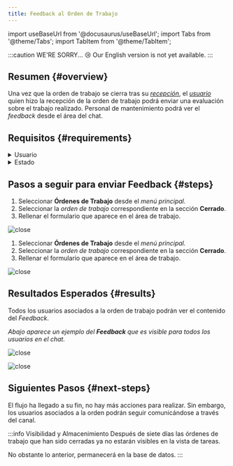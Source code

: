 ```yaml
---
title: Feedback al Orden de Trabajo
---
```


import useBaseUrl from '@docusaurus/useBaseUrl'; 
import Tabs from '@theme/Tabs';
import TabItem from '@theme/TabItem';

:::caution WE'RE SORRY... 😢
Our English version is not yet available.
:::

## Resumen {#overview}
Una vez que la orden de trabajo se cierra tras su [_recepción_](/docs/products/corrective_maintenance/actions/wo_validate), el [_usuario_](/docs/products/corrective_maintenance/master_data/users) quien hizo la recepción de la orden de trabajo podrá enviar una evaluación sobre el trabajo realizado. Personal de mantenimiento podrá ver el _feedback_ desde el área del chat.

## Requisitos {#requirements}

<details>
<summary>Usuario</summary>
<div>

Sólo el [_usuario_](/docs/products/corrective_maintenance/master_data/users) quien hizo la recepción de la orden de trabajo puede enviar el _Feedback_. Todos los usuarios asociados a la orden de trabajo podrán ver la evaluación.

</div>
</details>

<details>
<summary>Estado</summary>
<div>

Sólo en el estado **Cerrado** se puede enviar el formulario de _Feedback_.

</div>
</details>


## Pasos a seguir para enviar Feedback {#steps}

<Tabs>
<TabItem value="desktop" label="Escritorio" default>

1.	Seleccionar **Órdenes de Trabajo** desde el _menú principal._
2.	Seleccionar la _orden de trabajo_ correspondiente en la sección **Cerrado**.
3.	Rellenar el formulario que aparece en el área de trabajo.

<div className="img_sizing">

![close](/img/productos_es/product_cm_wo_feedback_01.png)

</div>

</TabItem>
<TabItem value="mobile" label="Versión Móvil">

1.	Seleccionar **Órdenes de Trabajo** desde el _menú principal._
2.	Seleccionar la _orden de trabajo_ correspondiente en la sección **Cerrado**.
3.	Rellenar el formulario que aparece en el área de trabajo.

<div className="img_sizing">

![close](/img/productos_es/product_cm_wo_feedback_01m.png)

</div>

</TabItem>
</Tabs>

## Resultados Esperados {#results}
Todos los usuarios asociados a la orden de trabajo podrán ver el contenido del _Feedback_.

_Abajo aparece un ejemplo del **Feedback** que es visible para todos los usuarios en el chat._

<Tabs>
<TabItem value="desktop" label="Escritorio" default>

<div className="img_sizing">

![close](/img/productos_es/product_cm_wo_feedback_02.png)

</div>


</TabItem>
<TabItem value="mobile" label="Versión Móvil">

<div className="img_sizing_extra_small">

![close](/img/productos_es/product_cm_wo_feedback_02m.png)

</div>

</TabItem>
</Tabs>

## Siguientes Pasos {#next-steps}
El flujo ha llegado a su fin, no hay más acciones para realizar. Sin embargo, los usuarios asociados a la orden podrán seguir comunicándose a través del canal.

:::info Visibilidad y Almacenimiento
Después de siete días las órdenes de trabajo que han sido cerradas ya no estarán visibles en la vista de tareas. 

No obstante lo anterior, permanecerá en la base de datos.
:::

